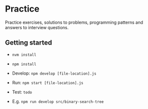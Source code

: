 # Practice

Practice exercises, solutions to problems, programming patterns and answers to interview questions.

## Getting started
- `nvm install`
- `npm install`

- Develop: `npm develop [file-location].js`
- Run: `npm start [file-location].js`
- Test: `todo`

- E.g. `npm run develop src/binary-search-tree`
